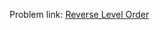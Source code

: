 Problem link: <a href = "https://www.interviewbit.com/old/problems/reverse-level-order/">Reverse Level Order</a>